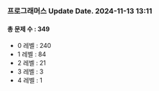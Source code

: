 ### 프로그래머스 Update Date. 2024-11-13 13:11
#### 총 문제 수 : 349
- 0 레벨 : 240
- 1 레벨 : 84
- 2 레벨 : 21
- 3 레벨 : 3
- 4 레벨 : 1
